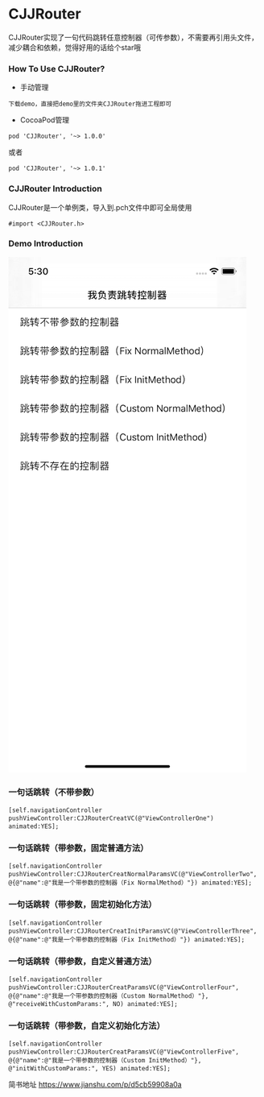 # CJJRouter
CJJRouter实现了一句代码跳转任意控制器（可传参数），不需要再引用头文件，减少耦合和依赖，觉得好用的话给个star哦

### How To Use CJJRouter?

- 手动管理
```
下载demo，直接把demo里的文件夹CJJRouter拖进工程即可
```

- CocoaPod管理
```
pod 'CJJRouter', '~> 1.0.0'
```
或者
```
pod 'CJJRouter', '~> 1.0.1'
```


### CJJRouter Introduction
CJJRouter是一个单例类，导入到.pch文件中即可全局使用
```
#import <CJJRouter.h>
```

### Demo Introduction

![](https://github.com/JimmyCJJ/CJJRouter/blob/master/CJJRouterDemo/CJJRouterDemo/Modules/Resource/MainVCImg.png)

### 一句话跳转（不带参数）
```
[self.navigationController pushViewController:CJJRouterCreatVC(@"ViewControllerOne") animated:YES];
```

### 一句话跳转（带参数，固定普通方法）
```
[self.navigationController pushViewController:CJJRouterCreatNormalParamsVC(@"ViewControllerTwo", @{@"name":@"我是一个带参数的控制器（Fix NormalMethod）"}) animated:YES];
```

### 一句话跳转（带参数，固定初始化方法）
```
[self.navigationController pushViewController:CJJRouterCreatInitParamsVC(@"ViewControllerThree", @{@"name":@"我是一个带参数的控制器（Fix InitMethod）"}) animated:YES];
```

### 一句话跳转（带参数，自定义普通方法）
```
[self.navigationController pushViewController:CJJRouterCreatParamsVC(@"ViewControllerFour", @{@"name":@"我是一个带参数的控制器（Custom NormalMethod）"}, @"receiveWithCustomParams:", NO) animated:YES];
```

### 一句话跳转（带参数，自定义初始化方法）
```
[self.navigationController pushViewController:CJJRouterCreatParamsVC(@"ViewControllerFive", @{@"name":@"我是一个带参数的控制器（Custom InitMethod）"}, @"initWithCustomParams:", YES) animated:YES];
```

简书地址 https://www.jianshu.com/p/d5cb59908a0a

